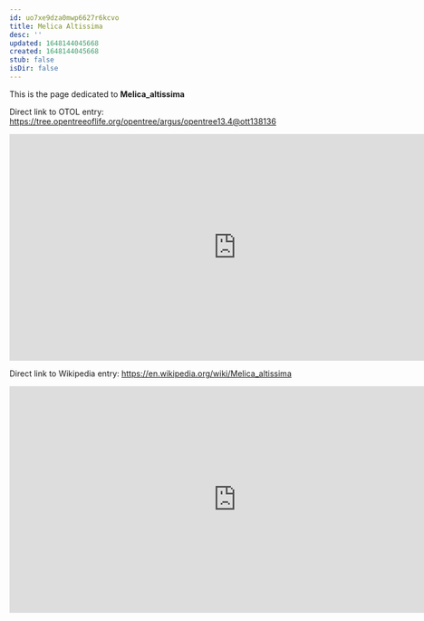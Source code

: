 ```yaml
---
id: uo7xe9dza0mwp6627r6kcvo
title: Melica Altissima
desc: ''
updated: 1648144045668
created: 1648144045668
stub: false
isDir: false
---
```

This is the page dedicated to **Melica_altissima**


Direct link to OTOL entry: https://tree.opentreeoflife.org/opentree/argus/opentree13.4@ott138136



<html>
    <body>
    <iframe src="https://tree.opentreeoflife.org/opentree/argus/opentree13.4@ott138136"
    width="800" height="400" frameborder="0" allowfullscreen> </iframe>
    </body>
</html>
    


Direct link to Wikipedia entry: https://en.wikipedia.org/wiki/Melica_altissima



<html>
    <body>
    <iframe src="https://en.wikipedia.org/wiki/Melica_altissima"
    width="800" height="400" frameborder="0" allowfullscreen> </iframe>
    </body>
</html>
    
